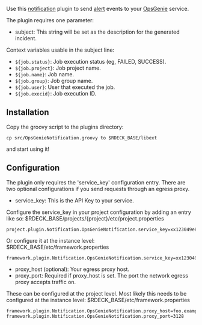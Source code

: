 Use this [notification](http://rundeck.org/docs/developer/notification-plugin-development.html)
plugin to send [alert](https://www.opsgenie.com/docs/web-api/alert-api#createAlertRequest)
events to your [OpsGenie](https://www.opsgenie.com) service.

The plugin requires one parameter:

* subject: This string will be set as the description for the generated incident.

Context variables usable in the subject line:

* `${job.status}`: Job execution status (eg, FAILED, SUCCESS).
* `${job.project}`: Job project name.
* `${job.name}`: Job name.
* `${job.group}`: Job group name.
* `${job.user}`: User that executed the job.
* `${job.execid}`: Job execution ID.

## Installation

Copy the groovy script to the plugins directory:

    cp src/OpsGenieNotification.groovy to $RDECK_BASE/libext

and start using it!

## Configuration

The plugin only requires the 'service_key' configuration entry. There are two optional configurations if you send requests through an egress proxy.

* service_key: This is the API Key to your service.

Configure the service_key in your project configuration by
adding an entry like so: $RDECK_BASE/projects/{project}/etc/project.properties

    project.plugin.Notification.OpsGenieNotification.service_key=xx123049e89dd45f28ce35467a08577yz

Or configure it at the instance level: $RDECK_BASE/etc/framework.properties

    framework.plugin.Notification.OpsGenieNotification.service_key=xx123049e89dd45f28ce35467a08577yz

* proxy_host (optional): Your egress proxy host.
* proxy_port: Required if proxy_host is set. The port the network egress proxy accepts traffic on.

These can be configured at the project level. 
Most likely this needs to be configured at the instance level: $RDECK_BASE/etc/framework.properties

    framework.plugin.Notification.OpsGenieNotification.proxy_host=foo.example.net
    framework.plugin.Notification.OpsGenieNotification.proxy_port=3128

